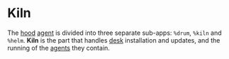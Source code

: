 # Kiln

The [hood](hood) [agent](agent) is divided into three separate sub-apps: `%drum`, `%kiln` and `%helm`. **Kiln** is the part that handles [desk](desk) installation and updates, and the running of the [agents](agent) they contain.
